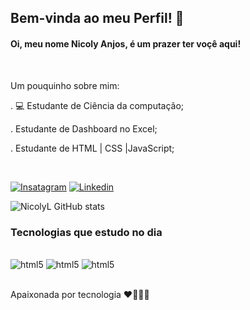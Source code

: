 
## Bem-vinda ao meu Perfil! 👋

#### Oi, meu nome Nicoly Anjos, é um prazer ter voçê aqui!
</br>

<p>Um pouquinho sobre mim:</p>
<p>.  💻 Estudante de Ciência da computação;</p>
<p>. Estudante de Dashboard no Excel;</p>
<p>. Estudante de HTML | CSS  |JavaScript;</p>
</br>

[![Insatagram](https://img.shields.io/badge/Instagram-E4405F?style=for-the-badge&logo=instagram&logoColor=white)](https://www.instagram.com/nicolyanjosofc/)
[![Linkedin](https://img.shields.io/badge/LinkedIn-0077B5?style=for-the-badge&logo=linkedin&logoColor=white)](https://www.linkedin.com/in/nicoly-de-lima-anjos-25b354114/)


![NicolyL GitHub stats](https://github-readme-stats.vercel.app/api?username=NicolyL&show_icons=true&theme=radical)

### Tecnologias que estudo no dia

<div style="display: inline_block"><br/>
<img aling="center" alt="html5" src="https://img.shields.io/badge/HTML5-E34F26?style=for-the-badge&logo=html5&logoColor=white"/>
<img aling="center" alt="html5" src="https://img.shields.io/badge/CSS-239120?&style=for-the-badge&logo=css3&logoColor=white"/>
<img aling="center" alt="html5" src="https://img.shields.io/badge/JavaScript-F7DF1E?style=for-the-badge&logo=javascript&logoColor=black"/>
<div>
<br/>

<p> Apaixonada por tecnologia ❤️👩🏾‍💻
